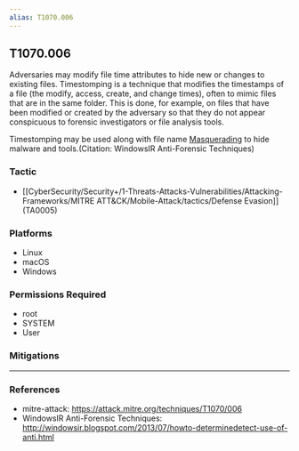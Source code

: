 ```yaml
---
alias: T1070.006
---
```


## T1070.006

Adversaries may modify file time attributes to hide new or changes to existing files. Timestomping is a technique that modifies the timestamps of a file (the modify, access, create, and change times), often to mimic files that are in the same folder. This is done, for example, on files that have been modified or created by the adversary so that they do not appear conspicuous to forensic investigators or file analysis tools.

Timestomping may be used along with file name [Masquerading](https://attack.mitre.org/techniques/T1036) to hide malware and tools.(Citation: WindowsIR Anti-Forensic Techniques)


### Tactic
- [[CyberSecurity/Security+/1-Threats-Attacks-Vulnerabilities/Attacking-Frameworks/MITRE ATT&CK/Mobile-Attack/tactics/Defense Evasion]] (TA0005)

### Platforms
- Linux
- macOS
- Windows

### Permissions Required
- root
- SYSTEM
- User

### Mitigations


---
### References

- mitre-attack: https://attack.mitre.org/techniques/T1070/006
- WindowsIR Anti-Forensic Techniques: http://windowsir.blogspot.com/2013/07/howto-determinedetect-use-of-anti.html
